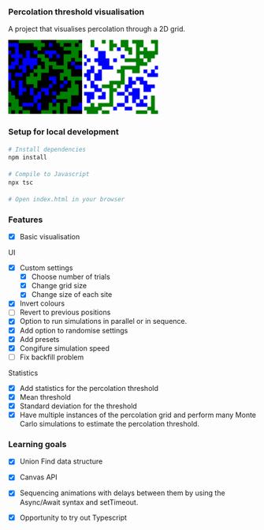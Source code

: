 ### Percolation threshold visualisation 

A project that visualises percolation through a 2D grid.

<picture>
  <source media="(prefers-color-scheme: dark)" srcset="./images/percolationanimationDark.png">
  <source media="(prefers-color-scheme: light)" srcset="./images/percolationanimationLight.png">
<img alt="Example percolation grid" src="./images/percolationanimationDark.png", width="150" height="150" />
<img alt="Example percolation grid" src="./images/percolationanimationLight.png", width="150" height="150" />
</picture>


### Setup for local development

```bash
# Install dependencies
npm install 

# Compile to Javascript
npx tsc

# Open index.html in your browser 
```

### Features 

- [x] Basic visualisation 

UI

- [x] Custom settings
    - [x] Choose number of trials 
    - [x] Change grid size 
    - [x] Change size of each site 
- [x] Invert colours
- [ ] Revert to previous positions 
- [x] Option to run simulations in parallel or in sequence.
- [x] Add option to randomise settings
- [x] Add presets
- [x] Congifure simulation speed
- [ ] Fix backfill problem 

Statistics 

- [x] Add statistics for the percolation threshold 
- [x] Mean threshold
- [x] Standard deviation for the threshold 
- [x] Have multiple instances of the percolation grid and perform many Monte Carlo simulations to estimate the percolation threshold. 

### Learning goals 

- [x] Union Find data structure 
- [x] Canvas API 
- [x] Sequencing animations with delays between them by using the Async/Await syntax and setTimeout. 
- [x] Opportunity to try out Typescript


